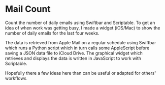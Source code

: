 # Mail Count
Count the number of daily emails using Swiftbar and Scriptable. To get an idea of when work was getting busy, I made a widget (iOS/Mac) to show the number of daily emails for the last four weeks.

The data is retrieved from Apple Mail on a regular schedule using Swiftbar which runs a Python script which in turn calls some AppleScript before saving a JSON data file to iCloud Drive. The graphical widget which retrieves and displays the data is written in JavaScript to work with Scriptable.

Hopefully there a few ideas here than can be useful or adapted for others' workflows.
